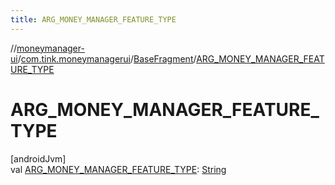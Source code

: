 ```yaml
---
title: ARG_MONEY_MANAGER_FEATURE_TYPE
---
```

//[moneymanager-ui](../../../index.html)/[com.tink.moneymanagerui](../index.html)/[BaseFragment](index.html)/[ARG_MONEY_MANAGER_FEATURE_TYPE](-a-r-g_-m-o-n-e-y_-m-a-n-a-g-e-r_-f-e-a-t-u-r-e_-t-y-p-e.html)



# ARG_MONEY_MANAGER_FEATURE_TYPE



[androidJvm]\
val [ARG_MONEY_MANAGER_FEATURE_TYPE](-a-r-g_-m-o-n-e-y_-m-a-n-a-g-e-r_-f-e-a-t-u-r-e_-t-y-p-e.html): [String](https://developer.android.com/reference/kotlin/java/lang/String.html)





